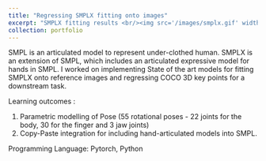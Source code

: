 ```yaml
---
title: "Regressing SMPLX fitting onto images"
excerpt: "SMPLX fitting results <br/><img src='/images/smplx.gif' width="355" height="200">" 
collection: portfolio
---
```


SMPL is an articulated model to represent under-clothed human. SMPLX is an extension of SMPL, which includes an articulated expressive model for hands in SMPL. I worked on implementing State of the art models for fitting SMPLX onto reference images and regressing COCO 3D key points for a downstream task.

Learning outcomes : 
1. Parametric modelling of Pose (55 rotational poses - 22 joints for the body, 30 for the finger and 3 jaw joints)
2. Copy-Paste integration for including hand-articulated models into SMPL.

Programming Language:
Pytorch, Python